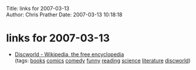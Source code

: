 Title: links for 2007-03-13  
Author: Chris Prather
Date: 2007-03-13 10:18:18

# links for 2007-03-13
<ul class="delicious">
	<li>
		<div class="delicious-link"><a href="http://en.wikipedia.org/wiki/Discworld">Discworld - Wikipedia, the free encyclopedia</a></div>
		<div class="delicious-tags">(tags: <a href="http://del.icio.us/perigrin/books">books</a> <a href="http://del.icio.us/perigrin/comics">comics</a> <a href="http://del.icio.us/perigrin/comedy">comedy</a> <a href="http://del.icio.us/perigrin/funny">funny</a> <a href="http://del.icio.us/perigrin/reading">reading</a> <a href="http://del.icio.us/perigrin/science">science</a> <a href="http://del.icio.us/perigrin/literature">literature</a> <a href="http://del.icio.us/perigrin/discworld">discworld</a>)</div>
	</li>
</ul>

